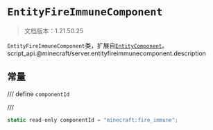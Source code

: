 # `EntityFireImmuneComponent`

> 文档版本：1.21.50.25

`EntityFireImmuneComponent`类，扩展自[`EntityComponent`](./entitycomponent.md)。script_api.@minecraft/server.entityfireimmunecomponent.description

## 常量

/// define
`componentId`


///

```js
static read-only componentId = "minecraft:fire_immune";
```

